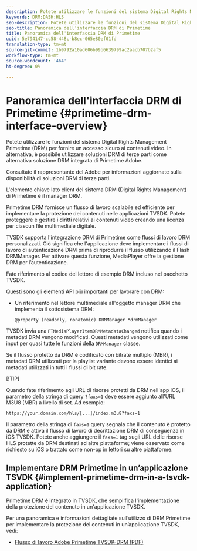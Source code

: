 ```yaml
---
description: Potete utilizzare le funzioni del sistema Digital Rights Management Primetime (DRM) per fornire un accesso sicuro ai contenuti video. In alternativa, è possibile utilizzare soluzioni DRM di terze parti come alternativa  soluzione DRM integrata di Primetime  Adobe.
keywords: DRM;DASH;HLS
seo-description: Potete utilizzare le funzioni del sistema Digital Rights Management Primetime (DRM) per fornire un accesso sicuro ai contenuti video. In alternativa, è possibile utilizzare soluzioni DRM di terze parti come alternativa  soluzione DRM integrata di Primetime  Adobe.
seo-title: Panoramica dell'interfaccia DRM di Primetime
title: Panoramica dell'interfaccia DRM di Primetime
uuid: 5e794147-cc58-448c-b8ec-065e80ef01fd
translation-type: tm+mt
source-git-commit: 1b9792a10ad606b99b6639799ac2aacb707b2af5
workflow-type: tm+mt
source-wordcount: '464'
ht-degree: 0%

---
```



# Panoramica dell&#39;interfaccia DRM di Primetime {#primetime-drm-interface-overview}

Potete utilizzare le funzioni del sistema Digital Rights Management Primetime (DRM) per fornire un accesso sicuro ai contenuti video. In alternativa, è possibile utilizzare soluzioni DRM di terze parti come alternativa  soluzione DRM integrata di Primetime  Adobe.

<!--<a id="section_4DD54E085AB345FE9BE00865E56B28DB"></a>-->

Consultate il rappresentante del Adobe  per informazioni aggiornate sulla disponibilità di soluzioni DRM di terze parti.

L&#39;elemento chiave lato client del sistema DRM (Digital Rights Management) di Primetime è il manager DRM.

Primetime DRM fornisce un flusso di lavoro scalabile ed efficiente per implementare la protezione dei contenuti nelle applicazioni TVSDK. Potete proteggere e gestire i diritti relativi ai contenuti video creando una licenza per ciascun file multimediale digitale.

TVSDK supporta l&#39;integrazione DRM di Primetime come flussi di lavoro DRM personalizzati. Ciò significa che l&#39;applicazione deve implementare i flussi di lavoro di autenticazione DRM prima di riprodurre il flusso utilizzando il Flash DRMManager. Per attivare questa funzione, MediaPlayer offre la gestione DRM per l’autenticazione.

Fate riferimento al codice del lettore di esempio DRM incluso nel pacchetto TVSDK.

Questi sono gli elementi API più importanti per lavorare con DRM:

* Un riferimento nel lettore multimediale all&#39;oggetto manager DRM che implementa il sottosistema DRM:

   ```
   @property (readonly, nonatomic) DRMManager *drmManager
   ```

<!--<a id="section_F986DB1EDD6F44CD8E57419CCA0921E8"></a>-->

TVSDK invia una `PTMediaPlayerItemDRMMetadataChanged` notifica quando i metadati DRM vengono modificati. Questi metadati vengono utilizzati come input per quasi tutte le funzioni della `DRMManager` classe.

<!--<a id="section_223DCF63BAB6438792A85352A79044CC"></a>-->

Se il flusso protetto da DRM è codificato con bitrate multiplo (MBR), i metadati DRM utilizzati per la playlist variante devono essere identici ai metadati utilizzati in tutti i flussi di bit rate.

[!TIP]

Quando fate riferimento agli URL di risorse protetti da DRM nell&#39;app iOS, il parametro della stringa di query `?faxs=1` deve essere aggiunto all&#39;URL M3U8 (MBR) a livello di set. Ad esempio:

```
https://your.domain.com/hls/[...]/index.m3u8?faxs=1
```

Il parametro della stringa di `faxs=1` query segnala che il contenuto è protetto da DRM e attiva il flusso di lavoro di decrittazione DRM di conseguenza in iOS TVSDK. Potete anche aggiungere il `faxs=1` tag sugli URL delle risorse HLS protette da DRM destinati ad altre piattaforme; viene osservato come richiesto su iOS o trattato come non-op in lettori su altre piattaforme.

## Implementare DRM Primetime in un’applicazione TSVDK {#implement-primetime-drm-in-a-tsvdk-application}

Primetime DRM è integrato in TVSDK, che semplifica l&#39;implementazione della protezione del contenuto in un&#39;applicazione TVSDK.

Per una panoramica e informazioni dettagliate sull’utilizzo di DRM Primetime per implementare la protezione dei contenuti in un’applicazione TVSDK, vedi:

* [Flusso di lavoro  Adobe Primetime TVSDK-DRM (PDF)](https://helpx.adobe.com/content/dam/help/en/primetime/drm/drm_tvsdk_drm_workflow.pdf)